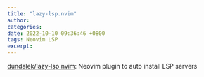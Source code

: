 ```yaml
---
title: "lazy-lsp.nvim"
author: 
categories: 
date: 2022-10-10 09:36:46 +0800
tags: Neovim LSP
excerpt: 
---
```





[dundalek/lazy-lsp.nvim](https://github.com/dundalek/lazy-lsp.nvim): Neovim plugin to auto install LSP servers












